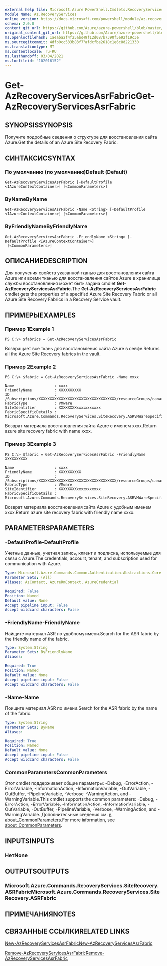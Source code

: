 ```yaml
---
external help file: Microsoft.Azure.PowerShell.Cmdlets.RecoveryServices.SiteRecovery.dll-Help.xml
Module Name: Az.RecoveryServices
online version: https://docs.microsoft.com/powershell/module/az.recoveryservices/get-azrecoveryservicesasrfabric
schema: 2.0.0
content_git_url: https://github.com/Azure/azure-powershell/blob/master/src/RecoveryServices/RecoveryServices/help/Get-AzRecoveryServicesAsrFabric.md
original_content_git_url: https://github.com/Azure/azure-powershell/blob/master/src/RecoveryServices/RecoveryServices/help/Get-AzRecoveryServicesAsrFabric.md
ms.openlocfilehash: 1aeaba2f4f25abd49f12d087b7390f5e92f19c3e
ms.sourcegitcommit: 4dfb0cc533b83f77afdcfbe2618c1e6c8d221330
ms.translationtype: MT
ms.contentlocale: ru-RU
ms.lasthandoff: 03/04/2021
ms.locfileid: "102016152"
---
```

# <span data-ttu-id="50a58-101">Get-AzRecoveryServicesAsrFabric</span><span class="sxs-lookup"><span data-stu-id="50a58-101">Get-AzRecoveryServicesAsrFabric</span></span>

## <span data-ttu-id="50a58-102">SYNOPSIS</span><span class="sxs-lookup"><span data-stu-id="50a58-102">SYNOPSIS</span></span>
<span data-ttu-id="50a58-103">Получите подробные сведения о структуре для восстановления сайта Azure.</span><span class="sxs-lookup"><span data-stu-id="50a58-103">Get the details of an Azure Site Recovery Fabric.</span></span>

## <span data-ttu-id="50a58-104">СИНТАКСИС</span><span class="sxs-lookup"><span data-stu-id="50a58-104">SYNTAX</span></span>

### <span data-ttu-id="50a58-105">По умолчанию (по умолчанию)</span><span class="sxs-lookup"><span data-stu-id="50a58-105">Default (Default)</span></span>
```
Get-AzRecoveryServicesAsrFabric [-DefaultProfile <IAzureContextContainer>] [<CommonParameters>]
```

### <span data-ttu-id="50a58-106">ByName</span><span class="sxs-lookup"><span data-stu-id="50a58-106">ByName</span></span>
```
Get-AzRecoveryServicesAsrFabric -Name <String> [-DefaultProfile <IAzureContextContainer>] [<CommonParameters>]
```

### <span data-ttu-id="50a58-107">ByFriendlyName</span><span class="sxs-lookup"><span data-stu-id="50a58-107">ByFriendlyName</span></span>
```
Get-AzRecoveryServicesAsrFabric -FriendlyName <String> [-DefaultProfile <IAzureContextContainer>]
 [<CommonParameters>]
```

## <span data-ttu-id="50a58-108">ОПИСАНИЕ</span><span class="sxs-lookup"><span data-stu-id="50a58-108">DESCRIPTION</span></span>
<span data-ttu-id="50a58-109">Для получения свойств указанной тканью для восстановления сайта Azure или всеми тканью для восстановления сайтов Azure в хранилище службы восстановления может быть задана cmdlet **Get-AzRecoveryServicesAsrFabric.**</span><span class="sxs-lookup"><span data-stu-id="50a58-109">The **Get-AzRecoveryServicesAsrFabric** cmdlet gets the properties of a specified Azure Site Recovery Fabric or all Azure Site Recovery Fabrics in a Recovery Service vault.</span></span>

## <span data-ttu-id="50a58-110">ПРИМЕРЫ</span><span class="sxs-lookup"><span data-stu-id="50a58-110">EXAMPLES</span></span>

### <span data-ttu-id="50a58-111">Пример 1</span><span class="sxs-lookup"><span data-stu-id="50a58-111">Example 1</span></span>
```
PS C:\> $fabrics = Get-AzRecoveryServicesAsrFabric
```

<span data-ttu-id="50a58-112">Возвращает все ткань для восстановления сайта Azure в сейфе.</span><span class="sxs-lookup"><span data-stu-id="50a58-112">Returns all the Azure Site Recovery fabrics in the vault.</span></span>

### <span data-ttu-id="50a58-113">Пример 2</span><span class="sxs-lookup"><span data-stu-id="50a58-113">Example 2</span></span>
```
PS C:\> $fabric = Get-AzRecoveryServicesAsrFabric -Name xxxx

Name                  : xxxx
FriendlyName          : XXXXXXXXXX
ID                    : /Subscriptions/XXXXXXXXXXXXXXXXXXXXXXXXXXXXXXXXXXX/resourceGroups/canaryexproute/providers/Microsoft.RecoveryServices/vaults/XXXXXXXXXXXXX/replicationFabrics/XXXXXXXXXXXXXXXXXXXXXXXXXXXXXXXXXXXXXXXXX
FabricType            : VMware
SiteIdentifier        : XXXXXXXXxxxxxxxxxxx
FabricSpecificDetails : Microsoft.Azure.Commands.RecoveryServices.SiteRecovery.ASRVMWareSpecificDetails
```

<span data-ttu-id="50a58-114">Возврат материала восстановления сайта Azure с именем xxxx.</span><span class="sxs-lookup"><span data-stu-id="50a58-114">Return azure site recovery fabric with name xxxx.</span></span>

### <span data-ttu-id="50a58-115">Пример 3</span><span class="sxs-lookup"><span data-stu-id="50a58-115">Example 3</span></span>
```
PS C:\> $fabric = Get-AzRecoveryServicesAsrFabric -FriendlyName XXXXXXXXXX

Name                  : xxxx
FriendlyName          : XXXXXXXXXX
ID                    : /Subscriptions/XXXXXXXXXXXXXXXXXXXXXXXXXXXXXXXXXXX/resourceGroups/canaryexproute/providers/Microsoft.RecoveryServices/vaults/XXXXXXXXXXXXX/replicationFabrics/XXXXXXXXXXXXXXXXXXXXXXXXXXXXXXXXXXXXXXXXX
FabricType            : VMware
SiteIdentifier        : XXXXXXXXxxxxxxxxxxx
FabricSpecificDetails : Microsoft.Azure.Commands.RecoveryServices.SiteRecovery.ASRVMWareSpecificDetails
```

<span data-ttu-id="50a58-116">Возврат материала восстановления сайта Azure с удобным именем xxxx.</span><span class="sxs-lookup"><span data-stu-id="50a58-116">Return azure site recovery fabric with friendly name xxxx.</span></span>

## <span data-ttu-id="50a58-117">PARAMETERS</span><span class="sxs-lookup"><span data-stu-id="50a58-117">PARAMETERS</span></span>

### <span data-ttu-id="50a58-118">-DefaultProfile</span><span class="sxs-lookup"><span data-stu-id="50a58-118">-DefaultProfile</span></span>
<span data-ttu-id="50a58-119">Учетные данные, учетная запись, клиент и подписка, используемые для связи с Azure.</span><span class="sxs-lookup"><span data-stu-id="50a58-119">The credentials, account, tenant, and subscription used for communication with Azure.</span></span>

```yaml
Type: Microsoft.Azure.Commands.Common.Authentication.Abstractions.Core.IAzureContextContainer
Parameter Sets: (All)
Aliases: AzContext, AzureRmContext, AzureCredential

Required: False
Position: Named
Default value: None
Accept pipeline input: False
Accept wildcard characters: False
```

### <span data-ttu-id="50a58-120">-FriendlyName</span><span class="sxs-lookup"><span data-stu-id="50a58-120">-FriendlyName</span></span>
<span data-ttu-id="50a58-121">Найщите материал ASR по удобному имени.</span><span class="sxs-lookup"><span data-stu-id="50a58-121">Search for the ASR fabric by the friendly name of the fabric.</span></span>

```yaml
Type: System.String
Parameter Sets: ByFriendlyName
Aliases:

Required: True
Position: Named
Default value: None
Accept pipeline input: False
Accept wildcard characters: False
```

### <span data-ttu-id="50a58-122">-Name</span><span class="sxs-lookup"><span data-stu-id="50a58-122">-Name</span></span>
<span data-ttu-id="50a58-123">Поищите материал ASR по имени.</span><span class="sxs-lookup"><span data-stu-id="50a58-123">Search for the ASR fabric by the name of the fabric.</span></span>

```yaml
Type: System.String
Parameter Sets: ByName
Aliases:

Required: True
Position: Named
Default value: None
Accept pipeline input: False
Accept wildcard characters: False
```

### <span data-ttu-id="50a58-124">CommonParameters</span><span class="sxs-lookup"><span data-stu-id="50a58-124">CommonParameters</span></span>
<span data-ttu-id="50a58-125">Этот cmdlet поддерживает общие параметры: -Debug, -ErrorAction, -ErrorVariable, -InformationAction, -InformationVariable, -OutVariable, -OutBuffer, -PipelineVariable, -Verbose, -WarningAction, and -WarningVariable.</span><span class="sxs-lookup"><span data-stu-id="50a58-125">This cmdlet supports the common parameters: -Debug, -ErrorAction, -ErrorVariable, -InformationAction, -InformationVariable, -OutVariable, -OutBuffer, -PipelineVariable, -Verbose, -WarningAction, and -WarningVariable.</span></span> <span data-ttu-id="50a58-126">Дополнительные сведения см. [в about_CommonParameters.](http://go.microsoft.com/fwlink/?LinkID=113216)</span><span class="sxs-lookup"><span data-stu-id="50a58-126">For more information, see [about_CommonParameters](http://go.microsoft.com/fwlink/?LinkID=113216).</span></span>

## <span data-ttu-id="50a58-127">INPUTS</span><span class="sxs-lookup"><span data-stu-id="50a58-127">INPUTS</span></span>

### <span data-ttu-id="50a58-128">Нет</span><span class="sxs-lookup"><span data-stu-id="50a58-128">None</span></span>

## <span data-ttu-id="50a58-129">OUTPUTS</span><span class="sxs-lookup"><span data-stu-id="50a58-129">OUTPUTS</span></span>

### <span data-ttu-id="50a58-130">Microsoft.Azure.Commands.RecoveryServices.SiteRecovery.ASRFabric</span><span class="sxs-lookup"><span data-stu-id="50a58-130">Microsoft.Azure.Commands.RecoveryServices.SiteRecovery.ASRFabric</span></span>

## <span data-ttu-id="50a58-131">ПРИМЕЧАНИЯ</span><span class="sxs-lookup"><span data-stu-id="50a58-131">NOTES</span></span>

## <span data-ttu-id="50a58-132">СВЯЗАННЫЕ ССЫЛКИ</span><span class="sxs-lookup"><span data-stu-id="50a58-132">RELATED LINKS</span></span>

[<span data-ttu-id="50a58-133">New-AzRecoveryServicesAsrFabric</span><span class="sxs-lookup"><span data-stu-id="50a58-133">New-AzRecoveryServicesAsrFabric</span></span>](./New-AzRecoveryServicesAsrFabric.md)

[<span data-ttu-id="50a58-134">Remove-AzRecoveryServicesAsrFabric</span><span class="sxs-lookup"><span data-stu-id="50a58-134">Remove-AzRecoveryServicesAsrFabric</span></span>](./Remove-AzRecoveryServicesAsrFabric.md)
